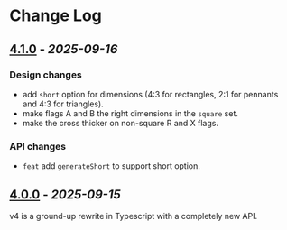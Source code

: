 # Change Log

## [4.1.0](https://github.com/signal-flags/signal-flags-ts/tree/v4.1.0) - _2025-09-16_

### Design changes

- add `short` option for dimensions (4:3 for rectangles, 2:1 for pennants and
  4:3 for triangles).
- make flags A and B the right dimensions in the `square` set.
- make the cross thicker on non-square R and X flags.

### API changes

- `feat` add `generateShort` to support short option.

## [4.0.0](https://github.com/signal-flags/signal-flags-ts/tree/v4.0.0) - _2025-09-15_

v4 is a ground-up rewrite in Typescript with a completely new API.
